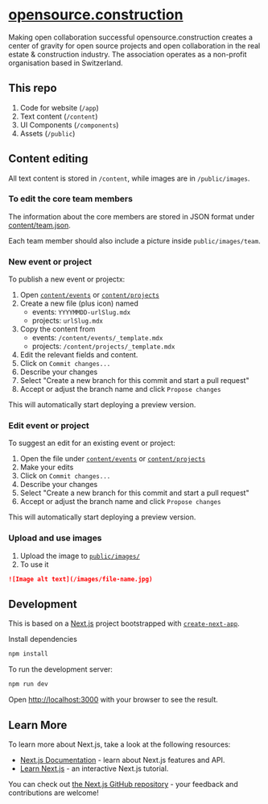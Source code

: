 # [opensource.construction](https://next.opensource.construction)

Making open collaboration successful opensource.construction creates a center of gravity for open source projects and open collaboration in the real estate & construction industry. The association operates as a non-profit organisation based in Switzerland.

## This repo

1. Code for website (`/app`)
2. Text content (`/content`)
3. UI Components (`/components`)
4. Assets (`/public`)

## Content editing

All text content is stored in `/content`, while images are in `/public/images`.

### To edit the core team members
The information about the core members are stored in JSON format under [content/team.json](/content/team.json).

Each team member should also include a picture inside `public/images/team`.


### New event or project

To publish a new event or projectx:

1. Open [`content/events`](/content/events) or [`content/projects`](/content/projects)
2. Create a new file (plus icon) named
   - events: `YYYYMMDD-urlSlug.mdx`
   - projects: `urlSlug.mdx`
3. Copy the content from
   - events: `/content/events/_template.mdx`
   - projects: `/content/projects/_template.mdx`
4. Edit the relevant fields and content.
5. Click on `Commit changes...`
6. Describe your changes
7. Select "Create a new branch for this commit and start a pull request"
8. Accept or adjust the branch name and click `Propose changes`

This will automatically start deploying a preview version.

### Edit event or project

To suggest an edit for an existing event or project:

1. Open the file under [`content/events`](/content/events) or [`content/projects`](/content/projects)
2. Make your edits
3. Click on `Commit changes...`
4. Describe your changes
5. Select "Create a new branch for this commit and start a pull request"
6. Accept or adjust the branch name and click `Propose changes`

This will automatically start deploying a preview version.

### Upload and use images

1. Upload the image to [`public/images/`](/public/images/)
2. To use it

```markdown
![Image alt text](/images/file-name.jpg)
```

## Development

This is based on a [Next.js](https://nextjs.org/) project bootstrapped with [`create-next-app`](https://github.com/vercel/next.js/tree/canary/packages/create-next-app).

Install dependencies

```bash
npm install
```

To run the development server:

```bash
npm run dev
```

Open [http://localhost:3000](http://localhost:3000) with your browser to see the result.

## Learn More

To learn more about Next.js, take a look at the following resources:

- [Next.js Documentation](https://nextjs.org/docs) - learn about Next.js features and API.
- [Learn Next.js](https://nextjs.org/learn) - an interactive Next.js tutorial.

You can check out [the Next.js GitHub repository](https://github.com/vercel/next.js/) - your feedback and contributions are welcome!
